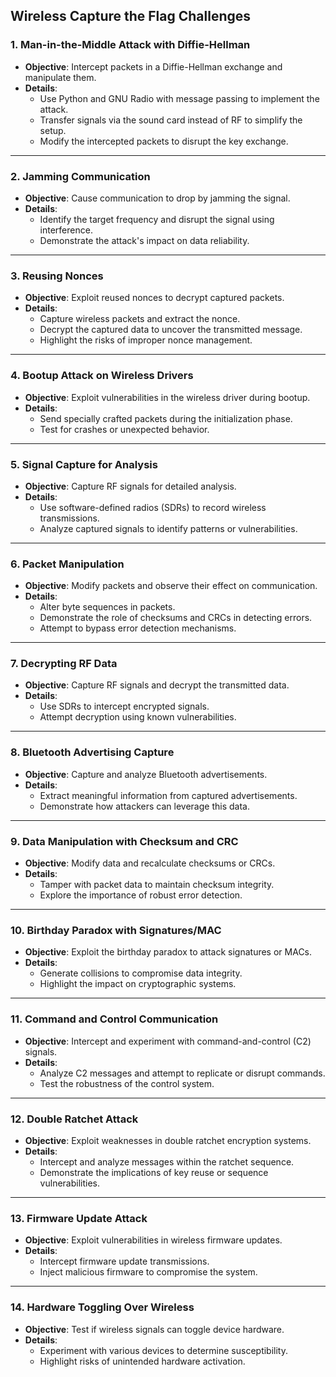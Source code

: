 **Wireless Capture the Flag Challenges**
----------------------------------------

### **1\. Man-in-the-Middle Attack with Diffie-Hellman**

-   **Objective**: Intercept packets in a Diffie-Hellman exchange and manipulate them.
-   **Details**:
    -   Use Python and GNU Radio with message passing to implement the attack.
    -   Transfer signals via the sound card instead of RF to simplify the setup.
    -   Modify the intercepted packets to disrupt the key exchange.

* * * * *

### **2\. Jamming Communication**

-   **Objective**: Cause communication to drop by jamming the signal.
-   **Details**:
    -   Identify the target frequency and disrupt the signal using interference.
    -   Demonstrate the attack's impact on data reliability.

* * * * *

### **3\. Reusing Nonces**

-   **Objective**: Exploit reused nonces to decrypt captured packets.
-   **Details**:
    -   Capture wireless packets and extract the nonce.
    -   Decrypt the captured data to uncover the transmitted message.
    -   Highlight the risks of improper nonce management.

* * * * *

### **4\. Bootup Attack on Wireless Drivers**

-   **Objective**: Exploit vulnerabilities in the wireless driver during bootup.
-   **Details**:
    -   Send specially crafted packets during the initialization phase.
    -   Test for crashes or unexpected behavior.

* * * * *

### **5\. Signal Capture for Analysis**

-   **Objective**: Capture RF signals for detailed analysis.
-   **Details**:
    -   Use software-defined radios (SDRs) to record wireless transmissions.
    -   Analyze captured signals to identify patterns or vulnerabilities.

* * * * *

### **6\. Packet Manipulation**

-   **Objective**: Modify packets and observe their effect on communication.
-   **Details**:
    -   Alter byte sequences in packets.
    -   Demonstrate the role of checksums and CRCs in detecting errors.
    -   Attempt to bypass error detection mechanisms.

* * * * *

### **7\. Decrypting RF Data**

-   **Objective**: Capture RF signals and decrypt the transmitted data.
-   **Details**:
    -   Use SDRs to intercept encrypted signals.
    -   Attempt decryption using known vulnerabilities.

* * * * *

### **8\. Bluetooth Advertising Capture**

-   **Objective**: Capture and analyze Bluetooth advertisements.
-   **Details**:
    -   Extract meaningful information from captured advertisements.
    -   Demonstrate how attackers can leverage this data.

* * * * *

### **9\. Data Manipulation with Checksum and CRC**

-   **Objective**: Modify data and recalculate checksums or CRCs.
-   **Details**:
    -   Tamper with packet data to maintain checksum integrity.
    -   Explore the importance of robust error detection.

* * * * *

### **10\. Birthday Paradox with Signatures/MAC**

-   **Objective**: Exploit the birthday paradox to attack signatures or MACs.
-   **Details**:
    -   Generate collisions to compromise data integrity.
    -   Highlight the impact on cryptographic systems.

* * * * *

### **11\. Command and Control Communication**

-   **Objective**: Intercept and experiment with command-and-control (C2) signals.
-   **Details**:
    -   Analyze C2 messages and attempt to replicate or disrupt commands.
    -   Test the robustness of the control system.

* * * * *

### **12\. Double Ratchet Attack**

-   **Objective**: Exploit weaknesses in double ratchet encryption systems.
-   **Details**:
    -   Intercept and analyze messages within the ratchet sequence.
    -   Demonstrate the implications of key reuse or sequence vulnerabilities.

* * * * *

### **13\. Firmware Update Attack**

-   **Objective**: Exploit vulnerabilities in wireless firmware updates.
-   **Details**:
    -   Intercept firmware update transmissions.
    -   Inject malicious firmware to compromise the system.

* * * * *

### **14\. Hardware Toggling Over Wireless**

-   **Objective**: Test if wireless signals can toggle device hardware.
-   **Details**:
    -   Experiment with various devices to determine susceptibility.
    -   Highlight risks of unintended hardware activation.